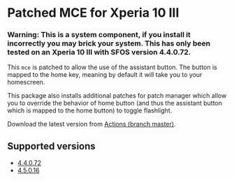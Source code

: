 # Patched MCE for Xperia 10 III

### Warning: This is a system component, if you install it incorrectly you may brick your system. This has only been tested on an Xperia 10 III with SFOS version 4.4.0.72.

This `mce` is patched to allow the use of the assistant button. The button is mapped to the home key, meaning by default it will take you to your homescreen.

This package also installs additional patches for patch manager which allow you to override the behavior of home button (and thus the assistant button which is mapped to the home button) to toggle flashlight.

Download the latest version from [Actions (branch master)](https://github.com/RikudouSage/sailfish-os-patched-mce/actions/workflows/build.yaml?query=branch%3Amaster++).

## Supported versions

- [4.4.0.72](https://github.com/RikudouSage/sailfish-os-patched-mce/releases/tag/v4.4.0.72)
- [4.5.0.16](https://github.com/RikudouSage/sailfish-os-patched-mce/actions?query=branch%3Amaster++)
